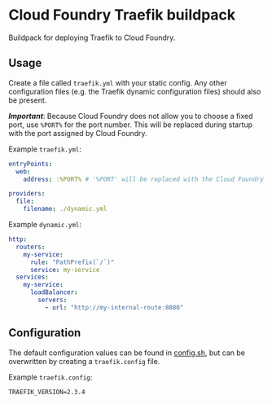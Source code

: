 # Cloud Foundry Traefik buildpack

Buildpack for deploying Traefik to Cloud Foundry.

## Usage

Create a file called `traefik.yml` with your static config. Any other configuration files (e.g. the Traefik dynamic configuration files) should also be present.

**_Important_**: Because Cloud Foundry does not allow you to choose a fixed port, use `%PORT%` for the port number. This will be replaced during startup with the port assigned by Cloud Foundry.

Example `traefik.yml`:

```yaml
entryPoints:
  web:
    address: :%PORT% # '%PORT' will be replaced with the Cloud Foundry assigned port

providers:
  file:
    filename: ./dynamic.yml
```

Example `dynamic.yml`:

```yaml
http:
  routers:
    my-service:
      rule: "PathPrefix(`/`)"
      service: my-service
  services:
    my-service:
      loadBalancer:
        servers:
          - url: "http://my-internal-route:8080"
```

## Configuration

The default configuration values can be found in [config.sh](../blob/master/config.sh), but can be overwritten by creating a `traefik.config` file.

Example `traefik.config`:

```
TRAEFIK_VERSION=2.3.4
```
